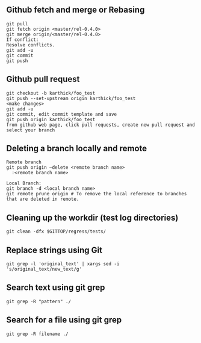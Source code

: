 ## Github fetch and merge or Rebasing
```
git pull
git fetch origin <master/rel-0.4.0>
git merge origin/<master/rel-0.4.0>
If conflict:
Resolve conflicts.
git add -u
git commit
git push
```

## Github pull request
```
git checkout -b karthick/foo_test
git push --set-upstream origin karthick/foo_test
<make changes>
git add -u
git commit, edit commit template and save
git push origin karthick/foo_test
from github web page, click pull requests, create new pull request and select your branch
```

## Deleting a branch locally and remote
```
Remote branch  
git push origin —delete <remote branch name> 
  :<remote branch name> 
  
Local Branch: 
git branch -d <local branch name> 
git remote prune origin # To remove the local reference to branches that are deleted in remote.  
```

## Cleaning up the workdir (test log directories)
```
git clean -dfx $GITTOP/regress/tests/ 
```

## Replace strings using Git
```
git grep -l 'original_text' | xargs sed -i 's/original_text/new_text/g' 
```
## Search text using git grep
```
git grep -R "pattern" ./ 
```

## Search for a file using git grep
```
git grep -R filename ./ 
```
